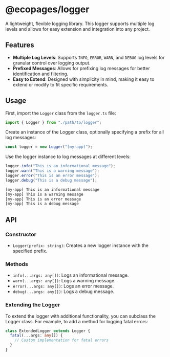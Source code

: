 # @ecopages/logger

A lightweight, flexible logging library. This logger supports multiple log levels and allows for easy extension and integration into any project.

## Features

- **Multiple Log Levels**: Supports `INFO`, `ERROR`, `WARN`, and `DEBUG` log levels for granular control over logging output.
- **Prefixed Messages**: Allows for prefixing log messages for better identification and filtering.
- **Easy to Extend**: Designed with simplicity in mind, making it easy to extend or modify to fit specific requirements.

## Usage

First, import the `Logger` class from the `logger.ts` file:

```ts
import { Logger } from "./path/to/logger";
```

Create an instance of the Logger class, optionally specifying a prefix for all log messages:

```ts
const logger = new Logger("[my-app]");
```

Use the logger instance to log messages at different levels:

```ts
logger.info("This is an informational message");
logger.warn("This is a warning message");
logger.error("This is an error message");
logger.debug("This is a debug message");
```

```bash
[my-app] This is an informational message
[my-app] This is a warning message
[my-app] This is an error message
[my-app] This is a debug message
```

## API

### Constructor

- `Logger(prefix: string)`: Creates a new logger instance with the specified prefix.

### Methods

- `info(...args: any[])`: Logs an informational message.
- `warn(...args: any[])`: Logs a warning message.
- `error(...args: any[])`: Logs an error message.
- `debug(...args: any[])`: Logs a debug message.

### Extending the Logger

To extend the logger with additional functionality, you can subclass the Logger class. For example, to add a method for logging fatal errors:

```ts
class ExtendedLogger extends Logger {
  fatal(...args: any[]) {
    // Custom implementation for fatal errors
  }
}
```
